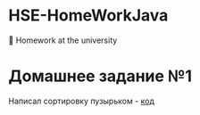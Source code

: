 # HSE-HomeWorkJava
🏫 Homework at the university

# Домашнее задание №1

Написал сортировку пузырьком - [код](src/Main.java)
